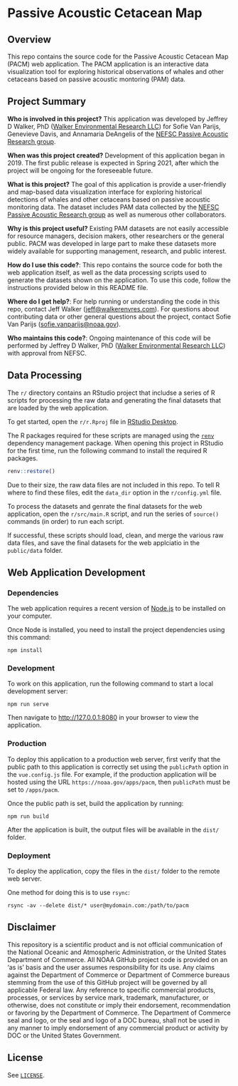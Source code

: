 Passive Acoustic Cetacean Map
=============================

## Overview

This repo contains the source code for the Passive Acoustic Cetacean Map (PACM) web application. The PACM application is an interactive data visualization tool for exploring historical observations of whales and other cetaceans based on passive acoustic montoring (PAM) data.

## Project Summary

**Who is involved in this project?** This application was developed by Jeffrey D Walker, PhD ([Walker Environmental Research LLC](https://walkerenvres.com)) for Sofie Van Parijs, Genevieve Davis, and Annamaria DeAngelis of the [NEFSC Passive Acoustic Research group](https://www.fisheries.noaa.gov/new-england-mid-atlantic/endangered-species-conservation/passive-acoustic-research-atlantic-ocean).

**When was this project created?** Development of this application began in 2019. The first public release is expected in Spring 2021, after which the project will be ongoing for the foreseeable future.

**What is this project?** The goal of this application is provide a user-friendly and map-based data visualization interface for exploring historical detections of whales and other cetaceans based on passive acoustic monitoring data. The dataset includes PAM data collected by the [NEFSC Passive Acoustic Research group](https://www.fisheries.noaa.gov/new-england-mid-atlantic/endangered-species-conservation/passive-acoustic-research-atlantic-ocean) as well as numerous other collaborators.

**Why is this project useful?** Existing PAM datasets are not easily accessible for resource managers, decision makers, other researchers or the general public. PACM was developed in large part to make these datasets more widely available for supporting management, research, and public interest.

**How do I use this code?**: This repo contains the source code for both the web application itself, as well as the data processing scripts used to generate the datasets shown on the application. To use this code, follow the instructions provided below in this README file.

**Where do I get help?**: For help running or understanding the code in this repo, contact Jeff Walker (jeff@walkerenvres.com). For questions about contributing data or other general questions about the project, contact Sofie Van Parijs (sofie.vanparijs@noaa.gov).

**Who maintains this code?**: Ongoing maintenance of this code will be performed by Jeffrey D Walker, PhD ([Walker Environmental Research LLC](https://walkerenvres.com)) with approval from NEFSC.

## Data Processing

The `r/` directory contains an RStudio project that includse a series of R scripts for processing the raw data and generating the final datasets that are loaded by the web application.

To get started, open the `r/r.Rproj` file in [RStudio Desktop](https://rstudio.com/products/rstudio/).

The R packages required for these scripts are managed using the [`renv`](https://rstudio.github.io/renv/articles/renv.html) dependency management package. When opening this project in RStudio for the first time, run the following command to install the required R packages.

```r
renv::restore()
```

Due to their size, the raw data files are not included in this repo. To tell R where to find these files, edit the `data_dir` option in the `r/config.yml` file.

To process the datasets and genrate the final datasets for the web application, open the `r/src/main.R` script, and run the series of `source()` commands (in order) to run each script.

If successful, these scripts should load, clean, and merge the various raw data files, and save the final datasets for the web applciatio in the `public/data` folder.

## Web Application Development

### Dependencies

The web application requires a recent version of [Node.js](https://nodejs.org/en/) to be installed on your computer.

Once Node is installed, you need to install the project dependencies using this command:

```
npm install
```

### Development

To work on this application, run the following command to start a local development server:

```
npm run serve
```

Then navigate to http://127.0.0.1:8080 in your browser to view the application.

### Production

To deploy this application to a production web server, first verify that the public path to this application is correctly set using the `publicPath` option in the `vue.config.js` file. For example, if the production application will be hosted using the URL `https://noaa.gov/apps/pacm`, then `publicPath` must be set to `/apps/pacm`.

Once the public path is set, build the application by running:

```
npm run build
```

After the application is built, the output files will be available in the `dist/` folder.

### Deployment

To deploy the application, copy the files in the `dist/` folder to the remote web server.

One method for doing this is to use `rsync`:

```
rsync -av --delete dist/* user@mydomain.com:/path/to/pacm
```

## Disclaimer

This repository is a scientific product and is not official communication of the National Oceanic and Atmospheric Administration, or the United States Department of Commerce. All NOAA GitHub project code is provided on an ‘as is’ basis and the user assumes responsibility for its use. Any claims against the Department of Commerce or Department of Commerce bureaus stemming from the use of this GitHub project will be governed by all applicable Federal law. Any reference to specific commercial products, processes, or services by service mark, trademark, manufacturer, or otherwise, does not constitute or imply their endorsement, recommendation or favoring by the Department of Commerce. The Department of Commerce seal and logo, or the seal and logo of a DOC bureau, shall not be used in any manner to imply endorsement of any commercial product or activity by DOC or the United States Government.

## License

See [`LICENSE`](LICENSE).